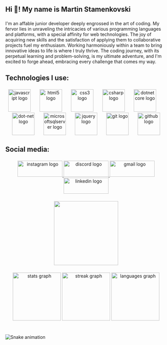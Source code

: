 <h2 align="left">Hi 👋! My name is Martin Stamenkovski</h2>

###

<p align="left">I'm an affable junior developer deeply engrossed in the art of coding. My fervor lies in unraveling the intricacies of various programming languages and platforms, with a special affinity for web technologies. The joy of acquiring new skills and the satisfaction of applying them to collaborative projects fuel my enthusiasm. Working harmoniously within a team to bring innovative ideas to life is where I truly thrive. The coding journey, with its perpetual learning and problem-solving, is my ultimate adventure, and I'm excited to forge ahead, embracing every challenge that comes my way.</p>

###

<h2 align="left">Technologies I use:</h2>

###

<div align="center">
  <img src="https://cdn.jsdelivr.net/gh/devicons/devicon/icons/javascript/javascript-plain.svg" height="70" alt="javascript logo"  />
  <img width="20" />
  <img src="https://cdn.jsdelivr.net/gh/devicons/devicon/icons/html5/html5-original.svg" height="70" alt="html5 logo"  />
  <img width="20" />
  <img src="https://cdn.jsdelivr.net/gh/devicons/devicon/icons/css3/css3-original.svg" height="70" alt="css3 logo"  />
  <img width="20" />
  <img src="https://cdn.jsdelivr.net/gh/devicons/devicon/icons/csharp/csharp-original.svg" height="70" alt="csharp logo"  />
  <img width="20" />
  <img src="https://cdn.jsdelivr.net/gh/devicons/devicon/icons/dotnetcore/dotnetcore-original.svg" height="70" alt="dotnetcore logo"  />
  <img width="20" />
  <img src="https://cdn.jsdelivr.net/gh/devicons/devicon/icons/dot-net/dot-net-plain-wordmark.svg" height="70" alt="dot-net logo"  />
  <img width="20" />
  <img src="https://cdn.jsdelivr.net/gh/devicons/devicon/icons/microsoftsqlserver/microsoftsqlserver-plain.svg" height="70" alt="microsoftsqlserver logo"  />
  <img width="20" />
  <img src="https://cdn.jsdelivr.net/gh/devicons/devicon/icons/jquery/jquery-original.svg" height="70" alt="jquery logo"  />
  <img width="20" />
  <img src="https://cdn.jsdelivr.net/gh/devicons/devicon/icons/git/git-original.svg" height="70" alt="git logo"  />
  <img width="20" />
  <img src="https://cdn.jsdelivr.net/gh/devicons/devicon/icons/github/github-original.svg" height="70" alt="github logo"  />
</div>

###

<h2 align="left">Social media:</h2>

###

<div align="center">
  <a href="https://www.instagram.com/m.stamenkovski.7/" target="_blank">
    <img src="https://raw.githubusercontent.com/maurodesouza/profile-readme-generator/master/src/assets/icons/social/instagram/default.svg" width="140" height="50" alt="instagram logo"  />
  </a>
  <a href="https://discord.com/channels/crazypeople265" target="_blank">
    <img src="https://raw.githubusercontent.com/maurodesouza/profile-readme-generator/master/src/assets/icons/social/discord/default.svg" width="140" height="50" alt="discord logo"  />
  </a>
  <a href="mailto:mstamenkovski27@gmail.com" target="_blank">
    <img src="https://raw.githubusercontent.com/maurodesouza/profile-readme-generator/master/src/assets/icons/social/gmail/default.svg" width="140" height="50" alt="gmail logo"  />
  </a>
  <a href="https://www.linkedin.com/in/martin-stamenkovski-7923a1259/" target="_blank">
    <img src="https://raw.githubusercontent.com/maurodesouza/profile-readme-generator/master/src/assets/icons/social/linkedin/default.svg" width="140" height="50" alt="linkedin logo"  />
  </a>
</div>

###

<div align="center">
  <img height="200" src="https://cdn.dribbble.com/users/1162077/screenshots/3848914/media/7ed7d5ca074b48b328150e5a231e8d1f.gif"  />
</div>

###

<div align="center">
  <img src="https://github-readme-stats.vercel.app/api?username=MinnyS420&hide_title=false&hide_rank=false&show_icons=true&include_all_commits=true&count_private=true&disable_animations=false&theme=dracula&locale=en&hide_border=false" height="150" alt="stats graph"  />
  <img src="https://streak-stats.demolab.com?user=MinnyS420&locale=en&mode=daily&theme=dracula&hide_border=false&border_radius=5" height="150" alt="streak graph"  />
  <img src="https://github-readme-stats.vercel.app/api/top-langs?username=MinnyS420&locale=en&hide_title=false&layout=compact&card_width=320&langs_count=5&theme=dracula&hide_border=false" height="150" alt="languages graph"  />
</div>

###

<br clear="both">

<img src="https://raw.githubusercontent.com/MinnyS420/MinnyS420/output/snake.svg" alt="Snake animation" />

###
